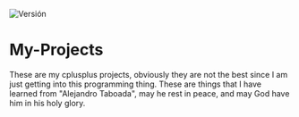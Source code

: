 ![Versión](https://img.shields.io/badge/version-1.0-blue)

# My-Projects
These are my cplusplus projects, obviously they are not the best since I am just getting into this programming thing. These are things that I have learned from "Alejandro Taboada", may he rest in peace, and may God have him in his holy glory.